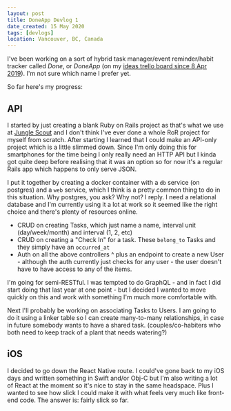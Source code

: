 ```yaml
---
layout: post
title: DoneApp Devlog 1
date_created: 15 May 2020
tags: [devlogs]
location: Vancouver, BC, Canada
---
```


I've been working on a sort of hybrid task manager/event reminder/habit tracker called _Done_, or _DoneApp_ (on my [ideas trello board since 8 Apr 2019](https://trello.com/c/mV3MomJ6/42-doneapp)). I'm not sure which name I prefer yet.

So far here's my progress:

## API

I started by just creating a blank Ruby on Rails project as that's what we use at [Jungle Scout](https://junglescout.com) and I don't think I've ever done a whole RoR project for myself from scratch. After starting I learned that I could make an API-only project which is a little slimmed down. Since I'm only doing this for smartphones for the time being I only really need an HTTP API but I kinda got quite deep before realising that it was an option so for now it's a regular Rails app which happens to only serve JSON.

I put it together by creating a docker container with a `db` service (on postgres) and a `web` service, which I think is a pretty common thing to do in this situation. Why postgres, you ask? Why not? I reply. I need a relational database and I'm currently using it a lot at work so it seemed like the right choice and there's plenty of resources online.

- CRUD on creating Tasks, which just name a name, interval unit (day/week/month) and interval (1, 2, etc)
- CRUD on creating a "Check In" for a task. These `belong_to` Tasks and they simply have an `occurred_at`
- Auth on all the above controllers ^ plus an endpoint to create a new User - although the auth currently just checks for any user - the user doesn't have to have access to any of the items.

I'm going for semi-RESTful. I was tempted to do GraphQL - and in fact I did start doing that last year at one point - but I decided I wanted to move quickly on this and work with something I'm much more comfortable with.

Next I'll probably be working on associating Tasks to Users. I am going to do it using a linker table so I can create many-to-many relationships, in case in future somebody wants to have a shared task. (couples/co-habiters who both need to keep track of a plant that needs watering?)

## iOS

I decided to go down the React Native route. I could've gone back to my iOS days and written something in Swift and/or Obj-C but I'm also writing a lot of React at the moment so it's nice to stay in the same headspace. Plus I wanted to see how slick I could make it with what feels very much like front-end code. The answer is: fairly slick so far.
